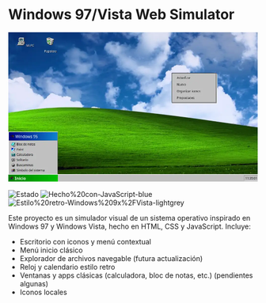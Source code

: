 # Windows 97/Vista Web Simulator

![Banner](banner.webp)

![Estado](https://img.shields.io/badge/estado-activo-brightgreen)
![Hecho%20con-JavaScript-blue](https://img.shields.io/badge/hecho%20con-JavaScript-blue)
![Estilo%20retro-Windows%209x%2FVista-lightgrey](https://img.shields.io/badge/estilo-retro--Windows%209x%2FVista-lightgrey)

Este proyecto es un simulador visual de un sistema operativo inspirado en Windows 97 y Windows Vista, hecho en HTML, CSS y JavaScript. Incluye:

- Escritorio con iconos y menú contextual
- Menú inicio clásico
- Explorador de archivos navegable (futura actualización)
- Reloj y calendario estilo retro
- Ventanas y apps clásicas (calculadora, bloc de notas, etc.) (pendientes algunas)
- Iconos locales 